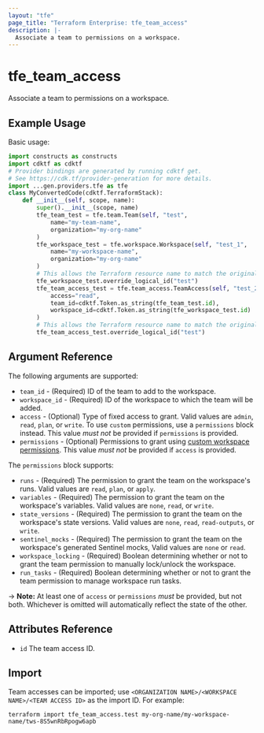 ```yaml
---
layout: "tfe"
page_title: "Terraform Enterprise: tfe_team_access"
description: |-
  Associate a team to permissions on a workspace.
---
```


# tfe_team_access

Associate a team to permissions on a workspace.

## Example Usage

Basic usage:

```python
import constructs as constructs
import cdktf as cdktf
# Provider bindings are generated by running cdktf get.
# See https://cdk.tf/provider-generation for more details.
import ...gen.providers.tfe as tfe
class MyConvertedCode(cdktf.TerraformStack):
    def __init__(self, scope, name):
        super().__init__(scope, name)
        tfe_team_test = tfe.team.Team(self, "test",
            name="my-team-name",
            organization="my-org-name"
        )
        tfe_workspace_test = tfe.workspace.Workspace(self, "test_1",
            name="my-workspace-name",
            organization="my-org-name"
        )
        # This allows the Terraform resource name to match the original name. You can remove the call if you don't need them to match.
        tfe_workspace_test.override_logical_id("test")
        tfe_team_access_test = tfe.team_access.TeamAccess(self, "test_2",
            access="read",
            team_id=cdktf.Token.as_string(tfe_team_test.id),
            workspace_id=cdktf.Token.as_string(tfe_workspace_test.id)
        )
        # This allows the Terraform resource name to match the original name. You can remove the call if you don't need them to match.
        tfe_team_access_test.override_logical_id("test")
```

## Argument Reference

The following arguments are supported:

* `team_id` - (Required) ID of the team to add to the workspace.
* `workspace_id` - (Required) ID of the workspace to which the team will be added.
* `access` - (Optional) Type of fixed access to grant. Valid values are `admin`, `read`, `plan`, or `write`. To use `custom` permissions, use a `permissions` block instead. This value _must not_ be provided if `permissions` is provided.
* `permissions` - (Optional) Permissions to grant using [custom workspace permissions](https://developer.hashicorp.com/terraform/cloud-docs/users-teams-organizations/permissions#custom-workspace-permissions). This value _must not_ be provided if `access` is provided.

The `permissions` block supports:

* `runs` - (Required) The permission to grant the team on the workspace's runs. Valid values are `read`, `plan`, or `apply`.
* `variables` - (Required) The permission to grant the team on the workspace's variables. Valid values are `none`, `read`, or `write`.
* `state_versions` - (Required) The permission to grant the team on the workspace's state versions. Valid values are `none`, `read`, `read-outputs`, or `write`.
* `sentinel_mocks` - (Required) The permission to grant the team on the workspace's generated Sentinel mocks, Valid values are `none` or `read`.
* `workspace_locking` - (Required) Boolean determining whether or not to grant the team permission to manually lock/unlock the workspace.
* `run_tasks` - (Required) Boolean determining whether or not to grant the team permission to manage workspace run tasks.

-> **Note:** At least one of `access` or `permissions` _must_ be provided, but not both. Whichever is omitted will automatically reflect the state of the other.

## Attributes Reference

* `id` The team access ID.

## Import

Team accesses can be imported; use
`<ORGANIZATION NAME>/<WORKSPACE NAME>/<TEAM ACCESS ID>` as the import ID. For
example:

```shell
terraform import tfe_team_access.test my-org-name/my-workspace-name/tws-8S5wnRbRpogw6apb
```

<!-- cache-key: cdktf-0.17.0-pre.15 input-1f416915697c1b047d62f590ef6bc829e7f2a7f58be51029af4020952110b5d6 -->
